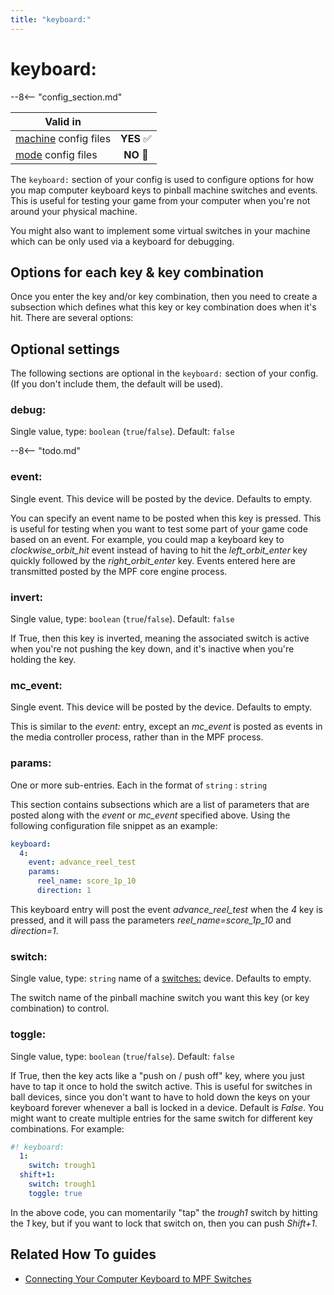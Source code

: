 ```yaml
---
title: "keyboard:"
---
```


# keyboard:


--8<-- "config_section.md"

| Valid in | |
|-----|:----:|
|[machine](instructions/machine_config.md) config files |**YES** :white_check_mark:|
|[mode](instructions/mode_config.md) config files|**NO** :no_entry_sign:|

The `keyboard:` section of your config is used to configure options for
how you map computer keyboard keys to pinball machine switches and
events. This is useful for testing your game from your computer when
you're not around your physical machine.

You might also want to implement some virtual switches in your machine
which can be only used via a keyboard for debugging.

## Options for each key & key combination

Once you enter the key and/or key combination, then you need to create a
subsection which defines what this key or key combination does when
it's hit. There are several options:

## Optional settings

The following sections are optional in the `keyboard:` section of your
config. (If you don't include them, the default will be used).

### debug:

Single value, type: `boolean` (`true`/`false`). Default: `false`

--8<-- "todo.md"

### event:

Single event. This device will be posted by the device. Defaults to
empty.

You can specify an event name to be posted when this key is pressed.
This is useful for testing when you want to test some part of your game
code based on an event. For example, you could map a keyboard key to
*clockwise_orbit_hit* event instead of having to hit the
*left_orbit_enter* key quickly followed by the *right_orbit_enter* key.
Events entered here are transmitted posted by the MPF core engine
process.

### invert:

Single value, type: `boolean` (`true`/`false`). Default: `false`

If True, then this key is inverted, meaning the associated switch is
active when you're not pushing the key down, and it's inactive when
you're holding the key.

### mc_event:

Single event. This device will be posted by the device. Defaults to
empty.

This is similar to the *event:* entry, except an *mc_event* is posted as
events in the media controller process, rather than in the MPF process.

### params:

One or more sub-entries. Each in the format of `string` : `string`

This section contains subsections which are a list of parameters that
are posted along with the *event* or *mc_event* specified above. Using
the following configuration file snippet as an example:

``` yaml
keyboard:
  4:
    event: advance_reel_test
    params:
      reel_name: score_1p_10
      direction: 1
```

This keyboard entry will post the event *advance_reel_test* when the *4*
key is pressed, and it will pass the parameters *reel_name=score_1p_10*
and *direction=1*.

### switch:

Single value, type: `string` name of a
[switches:](switches.md) device. Defaults to
empty.

The switch name of the pinball machine switch you want this key (or key
combination) to control.

### toggle:

Single value, type: `boolean` (`true`/`false`). Default: `false`

If True, then the key acts like a "push on / push off" key, where you
just have to tap it once to hold the switch active. This is useful for
switches in ball devices, since you don't want to have to hold down the
keys on your keyboard forever whenever a ball is locked in a device.
Default is *False*. You might want to create multiple entries for the
same switch for different key combinations. For example:

``` yaml
#! keyboard:
  1:
    switch: trough1
  shift+1:
    switch: trough1
    toggle: true
```

In the above code, you can momentarily "tap" the *trough1* switch by
hitting the *1* key, but if you want to lock that switch on, then you
can push *Shift+1*.

## Related How To guides

* [Connecting Your Computer Keyboard to MPF Switches](../hardware/virtual/keyboard.md)
